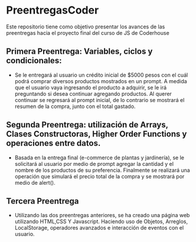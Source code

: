 # PreentregasCoder
Este repositorio tiene como objetivo presentar los avances de las preentregas hacia el proyecto final del curso de JS de Coderhouse

## Primera Preentrega: Variables, ciclos y condicionales:

- Se le entregará al usuario un crédito inicial de $5000 pesos con el cuál podrá comprar diversos productos mostrados en un prompt. A medida que el usuario vaya ingresando el producto a adquirir, se le irá preguntando si desea continuar agregando productos. Al querer continuar se regresará al prompt inicial, de lo contrario se mostrará el resumen de la compra, junto con el total gastado.

## Segunda Preentrega: utilización de Arrays, Clases Constructoras, Higher Order Functions y operaciones entre datos.

- Basada en la entrega final (e-commerce de plantas y jardinería), se le solicitará al usuario por medio de prompt agregar la cantidad y el nombre de los productos de su preferencia. Finalmente se realizará una operación que simulará el precio total de la compra y se mostrará por medio de alert().

## Tercera Preentrega

- Utilizando las dos preentregas anteriores, se ha creado una página web utilizando HTML,CSS Y Javascript. Haciendo uso de Objetos, Arreglos, LocalStorage, operadores avanzados e interacción de eventos con el usuario.